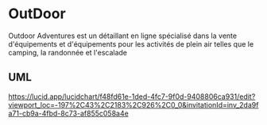 # OutDoor
Outdoor Adventures est un détaillant en ligne spécialisé dans la vente d'équipements et d'équipements pour les activités de plein air telles que le camping, la randonnée et l'escalade
## UML
https://lucid.app/lucidchart/f48fd61e-1ded-4fc7-9f0d-9408806ca931/edit?viewport_loc=-197%2C43%2C2183%2C926%2C0_0&invitationId=inv_2da9fa71-cb9a-4fbd-8c73-af855c058a4e